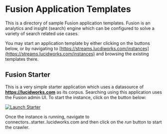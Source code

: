 # Fusion Application Templates
This is a directory of sample Fusion application templates. Fusion is an analytics and insight (search) engine which can be configured to solve a variety of search related use cases.

You may start an application template by either clicking on the buttons below, or by navigating to [https://streams.lucdiworks.com/instances](https://streams.lucidworks.com/instances) and browsing the existing templates there.

## Fusion Starter 
This is a very simple starter application which uses a datasource of **https://lucidworks.com** as its corpus. Searching using this application uses the Fusion admin UI. To start the instance, click on the button below:

[![Launch Starter](https://img.shields.io/badge/launch-starter-green.svg)](https://streams.lucidworks.com/instance/create/starter)

Once the instance is running, navigate to connectors..starter..lucidworks.com and then click on the *run* button to start the crawler.



